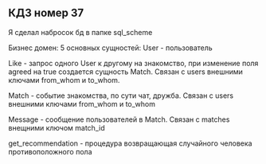 КДЗ номер 37
-
Я сделал набросок бд в папке sql_scheme

Бизнес домен:
5 основных сущностей:
User - пользователь

Like - запрос одного User к другому на знакомство, 
при изменение поля agreed на true создается сущность Match.
Связан с users внешними ключами from_whom и to_whom.

Match - событие знакомства,
по сути чат, дружба.
Связан с users внешними ключами from_whom и to_whom

Message - сообщение пользователей в Match.
Связан с matches внещними ключом match_id

get_recommendation - процедура возвращающая случайного человека противоположного пола
